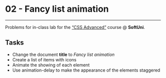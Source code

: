 ﻿# 02 - Fancy list animation
------
Problems for in-class lab for the [“CSS Advanced”](https://softuni.bg/trainings/2427/css-advanced-july-2019) course @ **SoftUni**.

## Tasks
* Change the document **title** to *Fancy list animation*
* Create a list of items with icons
* Animatе the showing of each element
* Use animation-delay to make the appearance of the elements staggered
